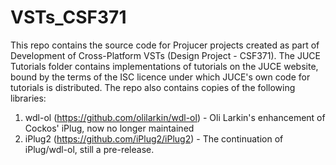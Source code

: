 # VSTs_CSF371
This repo contains the source code for Projucer projects created as part of Development of Cross-Platform VSTs (Design Project - CSF371).
The JUCE Tutorials folder contains implementations of tutorials on the JUCE website, bound by the terms of the ISC licence under which JUCE's own code for tutorials is distributed.
The repo also contains copies of the following libraries:
1. wdl-ol (https://github.com/olilarkin/wdl-ol) - Oli Larkin's enhancement of Cockos' iPlug, now no longer maintained
2. iPlug2 (https://github.com/iPlug2/iPlug2) - The continuation of iPlug/wdl-ol, still a pre-release.